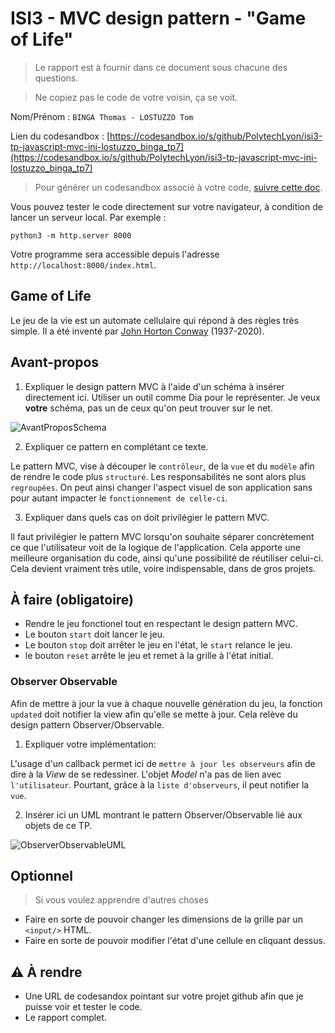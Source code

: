 # ISI3 - MVC design pattern - "Game of Life"

> Le rapport est à fournir dans ce document sous chacune des questions.

> Ne copiez pas le code de votre voisin, ça se voit.

Nom/Prénom : `BINGA Thomas - LOSTUZZO Tom`

Lien du codesandbox : [https://codesandbox.io/s/github/PolytechLyon/isi3-tp-javascript-mvc-ini-lostuzzo_binga_tp7](https://codesandbox.io/s/github/PolytechLyon/isi3-tp-javascript-mvc-ini-lostuzzo_binga_tp7)

> Pour générer un codesandbox associé à votre code, [suivre cette doc](https://codesandbox.io/docs/importing#import-from-github).

Vous pouvez tester le code directement sur votre navigateur, à condition de lancer un serveur local. Par exemple :

```python3 -m http.server 8000```

Votre programme sera accessible depuis l'adresse `http://localhost:8000/index.html`.



## Game of Life

Le jeu de la vie est un automate cellulaire qui répond à des règles très simple.
Il a été inventé par [John Horton Conway](https://fr.wikipedia.org/wiki/John_Horton_Conway) (1937-2020).

## Avant-propos

1. Expliquer le design pattern MVC à l'aide d'un schéma à insérer directement ici.
Utiliser un outil comme Dia pour le représenter. Je veux **votre** schéma, pas un de ceux qu'on peut trouver sur le net.

![AvantProposSchema](AvantProposSchema.png)

2. Expliquer ce pattern en complétant ce texte.

Le pattern MVC, vise à découper le `contrôleur`, de la `vue` et du `modèle` afin de rendre le code plus `structuré`.
Les responsabilités ne sont alors plus `regroupées`.
On peut ainsi changer l'aspect visuel de son application sans pour autant impacter le `fonctionnement de celle-ci`.

3. Expliquer dans quels cas on doit privilégier le pattern MVC.

Il faut privilégier le pattern MVC lorsqu'on souhaite séparer concrètement ce que l'utilisateur voit de la logique de
l'application. Cela apporte une meilleure organisation du code, ainsi qu'une possibilité de réutiliser celui-ci.
Cela devient vraiment très utile, voire indispensable, dans de gros projets. 

## À faire (obligatoire)

- Rendre le jeu fonctionel tout en respectant le design pattern MVC.
- Le bouton `start` doit lancer le jeu.
- Le bouton `stop` doit arrêter le jeu en l'état, le `start` relance le jeu.
- le bouton `reset` arrête le jeu et remet à la grille à l'état initial.

### Observer Observable

Afin de mettre à jour la vue à chaque nouvelle génération du jeu, la fonction `updated` doit notifier la view afin qu'elle se mette à jour.
Cela relève du design pattern Observer/Observable.

1. Expliquer votre implémentation:

L'usage d'un callback permet ici de `mettre à jour les observeurs` afin de dire à la _View_ de se redessiner.
L'objet _Model_ n'a pas de lien avec `l'utilisateur`. Pourtant, grâce à la `liste d'observeurs`, il peut notifier la `vue`.

2. Insérer ici un UML montrant le pattern Observer/Observable lié aux objets de ce TP.

![ObserverObservableUML](ObserverObservableUML.png)

## Optionnel

> Si vous voulez apprendre d'autres choses

- Faire en sorte de pouvoir changer les dimensions de la grille par un `<input/>` HTML.
- Faire en sorte de pouvoir modifier l'état d'une cellule en cliquant dessus.

## :warning: À rendre

- Une URL de codesandox pointant sur votre projet github afin que je puisse voir et tester le code.
- Le rapport complet.
